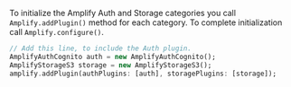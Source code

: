 To initialize the Amplify Auth and Storage categories you call `Amplify.addPlugin()` method for each category. To complete initialization call `Amplify.configure()`.

```dart
// Add this line, to include the Auth plugin.
AmplifyAuthCognito auth = new AmplifyAuthCognito();
AmplifyStorageS3 storage = new AmplifyStorageS3();
amplify.addPlugin(authPlugins: [auth], storagePlugins: [storage]);
```